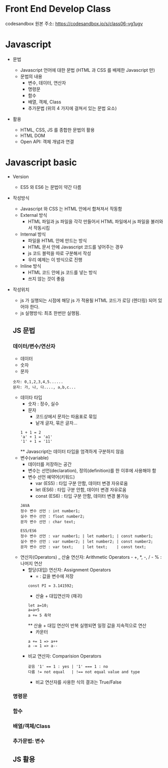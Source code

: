 # Front End Develop Class

codesandbox 원본 주소: https://codesandbox.io/s/class06-vg1ugv

# Javascript

- 문법

  - Javascript 언어에 대한 문법 (HTML 과 CSS 를 배제한 Javascript 만)
  - 문법의 내용
    - 변수, 데이터, 연산자
    - 명령문
    - 함수
    - 배열, 객체, Class
    - 추가문법 (위의 4 가지에 걸쳐서 있는 문법 요소)

- 활용
  - HTML, CSS, JS 를 종합한 문법의 활용
  - HTML DOM
  - Open API: 객체 개념과 연결

# Javascript basic

- Version

  - ES5 와 ES6 는 문법이 약간 다름

- 작성방식

  - Javascript 와 CSS 는 HTML 안에서 합쳐져서 작동함
  - External 방식
    - HTML 파일과 js 파일을 각각 만들어서 HTML 파일에서 js 파일을 불러와서 작동시킴
  - Internal 방식
    - 파일을 HTML 안에 만드는 방식
    - HTML 문서 안에 Javascript 코드를 넣어주는 경우
    - js 코드 블럭을 따로 구분해서 작성
    - 우리 예제는 이 방식으로 진행
  - Inline 방식
    - HTML 코드 안에 js 코드를 넣는 방식
    - 쓰지 않는 것이 좋음

- 작성위치
  - js 가 실행되는 시점에 해당 js 가 적용될 HTML 코드가 로딩 (렌더링) 되어 있어야 한다.
  - js 실행방식: 최초 한번만 실행됨.

  ## JS 문법
  ### 데이터/변수/연산자
  - 데이터
   - 숫자
   - 문자
   ```
   숫자: 0,1,2,3,4,5......
   문자: 가, 나, 다...., a,b,c...
   ```
  - 데이타 타입
    - 숫자 : 정수, 실수
    - 문자
      - 코드상에서 문자는 따옴표로 묶임
      - 낱개 글자, 묶은 글자...
    ```
    1 + 1 = 2
    'a' + 1 = 'a1'
    '1' + 1 = '11'
    ```
    ** Javascript는 데이터 타입을 엄격하게 구분하지 않음
   - 변수(variable)
      - 데이터를 저장하는 공간
      - 변수는 선언(declaration), 정의(definition)를 한 이후에 사용해야 함
      - 변수 선언 예약어(키워드)
         - var (ES5) : 타입 구분 안함, 데이터 변경 자유로움
         - let (ES6) : 타입 구분 안함, 데이터 변경 자유로움
         - const (ES6) : 타입 구분 안함, 데이터 변경 불가능
      ```
      JAVA
      정수 변수 선언 : int number1;
      실수 변수 선언 : float number2;
      문자 변수 선언 : char text;

      ES5/ES6
      정수 변수 선언 : var number1; | let number1; | const number1;
      실수 변수 선언 : var number2; | let number2; | const number2;
      문자 변수 선언 : var text;    | let text;    | const text;
      ```
   - 연산자(Operators)
      _ 산술 연산자: Arithmetic Operators
         - +, *, -, /
         - % : 나머지 연산
      - 할당(대입) 연산자: Assignment Operators
         - = : 값을 변수에 저장
         ```
         const PI = 3.141592;
         ```
         - 산술 + 대입연산자 (재귀)
         ```
         let a=10;
         a=a+5
         a += 5 축약
         ```
         ** 산술 + 대입 연산이 반복 실행되면 일정 값을 지속적으로 연산
         - 카운터
         ```
         a += 1 => a++
         a -= 1 => a--
         ```
      - 비교 연산자: Comparision Operators
        ```
        같음 '1' == 1 : yes | '1' === 1 : no
        다름 != not equal   | !== not equal value and type
        ```
        - 비교 연산자를 사용한 식의 결과는 True/False

  ### 명령문
  ### 함수
  ### 배열/객체/Class
  ### 추가문법: 변수

  ## JS 활용
